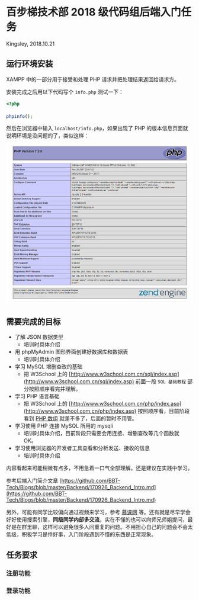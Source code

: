 # 百步梯技术部 2018 级代码组后端入门任务
Kingsley, 2018.10.21

## 运行环境安装
XAMPP 中的一部分用于接受和处理 PHP 请求并把处理结果返回给请求方。

安装完成之后用以下代码写个 `info.php` 测试一下：

```php
<?php

phpinfo();
```

然后在浏览器中输入 `localhost/info.php`，如果出现了 PHP 的版本信息页面就说明环境是没问题的了，类似这样：

![info](info.jpg)

## 需要完成的目标
- 了解 JSON 数据类型
  - 培训时具体介绍
- 用 phpMyAdmin 图形界面创建好数据库和数据表
  - 培训时具体介绍
- 学习 MySQL 增删查改的基础
  - 把 W3School 上的 [http://www.w3school.com.cn/sql/index.asp](http://www.w3school.com.cn/sql/index.asp) 前面一段 `SQL 基础教程` 部分按照顺序看完并理解。
- 学习 PHP 语言基础
  - 把 W3School 上的 [http://www.w3school.com.cn/php/index.asp](http://www.w3school.com.cn/php/index.asp) 按照顺序看，目前阶段看到 [PHP 数组](http://www.w3school.com.cn/php/php_arrays.asp) 就差不多了，后面的暂时不用管。
- 学习使用 PHP 连接 MySQL 所用的 mysqli
  - 培训时具体介绍，目前阶段只需要会用连接、增删查改等几个函数就 OK。
- 学习使用浏览器的开发者工具查看和分析发送、接收的信息
  - 培训时具体介绍

内容看起来可能稍微有点多，不用急着一口气全部理解，还是建议在实践中学习。

参考后端入门简介文章 [https://github.com/BBT-Tech/Blogs/blob/master/Backend/170926_Backend_Intro.md](https://github.com/BBT-Tech/Blogs/blob/master/Backend/170926_Backend_Intro.md)

另外，可能有同学比较偏向通过视频来学习，参考 [慕课网](http://www.imooc.com/) 等。还有就是尽早学会好好使用搜索引擎，**同级同学内部多交流**，实在不懂的也可以向师兄师姐提问，最好是在群里聊，这样可以避免很多人问重复的问题。不用担心自己的问题会不会太低级，积极学习是件好事，入门阶段遇到不懂的东西是正常现象。

## 任务要求
### 注册功能
### 登录功能
